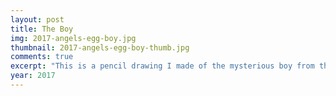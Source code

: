```yaml
---
layout: post
title: The Boy
img: 2017-angels-egg-boy.jpg
thumbnail: 2017-angels-egg-boy-thumb.jpg
comments: true
excerpt: "This is a pencil drawing I made of the mysterious boy from the 1985 anime film Angel's Egg. It is referenced from this specific shot: https://i.pinimg.com/originals/6f/cd/80/6fcd80fc7f45db7d189ac2383c5c31a3.gif. There's just something about those eyes that's soft yet scary."
year: 2017
---
```

